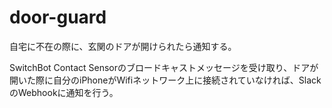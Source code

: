 # door-guard

自宅に不在の際に、玄関のドアが開けられたら通知する。

SwitchBot Contact Sensorのブロードキャストメッセージを受け取り、ドアが開いた際に自分のiPhoneがWifiネットワーク上に接続されていなければ、SlackのWebhookに通知を行う。
